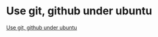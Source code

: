 # Use git, github under ubuntu
[Use git, github under ubuntu](https://aiwithcloud.com/2022/09/15/use_git_github_under_ubuntu/)